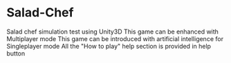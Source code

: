 # Salad-Chef
Salad chef simulation test using Unity3D
This game can be enhanced with Multiplayer mode
This game can be introduced with artificial intelligence for Singleplayer mode
All the "How to play" help section is provided in help button